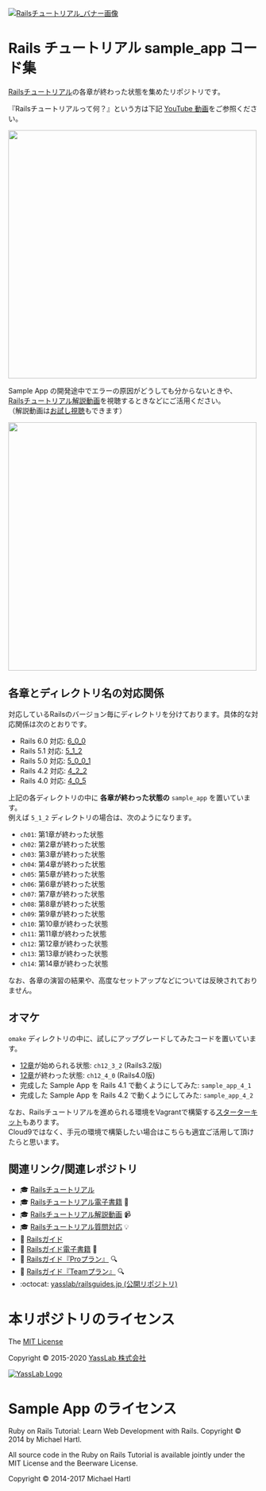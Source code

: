 [![Railsチュートリアル_バナー画像](http://yasslab.jp/img/header-railstutorial.png)](https://railstutorial.jp/)

# Rails チュートリアル sample_app コード集

[Railsチュートリアル](https://railstutorial.jp/)の各章が終わった状態を集めたリポジトリです。   

『Railsチュートリアルって何？』という方は下記 [YouTube 動画](https://www.youtube.com/watch?v=spbKJhPBGok)をご参照ください。

<a href="https://www.youtube.com/watch?v=spbKJhPBGok"><img src="https://i.gyazo.com/b1438c5a2a9174c7c9c0714287a72761.jpg" width="500px"></a>

Sample App の開発途中でエラーの原因がどうしても分からないときや、   
[Railsチュートリアル解説動画](https://railstutorial.jp/screencast)を視聴するときなどにご活用ください。   
（解説動画は[お試し視聴](https://railstutorial.jp/trial)もできます）

<a href="https://railstutorial.jp/trial"><img src="https://i.gyazo.com/aa8aab4e0428dee5ae91d236dcba5e8b.png" width="500px"></a>

## 各章とディレクトリ名の対応関係

対応しているRailsのバージョン毎にディレクトリを分けております。具体的な対応関係は次のとおりです。

- Rails 6.0 対応: [6_0_0](https://github.com/yasslab/sample_apps/tree/master/6_0_0)
- Rails 5.1 対応: [5_1_2](https://github.com/yasslab/sample_apps/tree/master/5_1_2)
- Rails 5.0 対応: [5_0_0_1](https://github.com/yasslab/sample_apps/tree/master/5_0_0_1)
- Rails 4.2 対応: [4_2_2](https://github.com/yasslab/sample_apps/tree/master/4_2_2)
- Rails 4.0 対応: [4_0_5](https://github.com/yasslab/sample_apps/tree/master/4_0_5)

上記の各ディレクトリの中に **各章が終わった状態の** `sample_app` を置いています。   
例えば `5_1_2` ディレクトリの場合は、次のようになります。

- `ch01`: 第1章が終わった状態
- `ch02`: 第2章が終わった状態
- `ch03`: 第3章が終わった状態
- `ch04`: 第4章が終わった状態
- `ch05`: 第5章が終わった状態
- `ch06`: 第6章が終わった状態
- `ch07`: 第7章が終わった状態
- `ch08`: 第8章が終わった状態
- `ch09`: 第9章が終わった状態
- `ch10`: 第10章が終わった状態
- `ch11`: 第11章が終わった状態
- `ch12`: 第12章が終わった状態
- `ch13`: 第13章が終わった状態
- `ch14`: 第14章が終わった状態

なお、各章の演習の結果や、高度なセットアップなどについては反映されておりません。


## オマケ

`omake` ディレクトリの中に、試しにアップグレードしてみたコードを置いています。

- [12章](https://railstutorial.jp/chapters/supplement?version=3.2#top)が始められる状態: `ch12_3_2` (Rails3.2版)
- [12章](https://railstutorial.jp/chapters/supplement?version=3.2#top)が終わった状態: `ch12_4_0` (Rails4.0版)
- 完成した Sample App を Rails 4.1 で動くようにしてみた: `sample_app_4_1`
- 完成した Sample App を Rails 4.2 で動くようにしてみた: `sample_app_4_2`

なお、Railsチュートリアルを進められる環境をVagrantで構築する[スターターキット](https://github.com/yasslab/railstutorial.jp_starter_kit)もあります。    
Cloud9ではなく、手元の環境で構築したい場合はこちらも適宜ご活用して頂けたらと思います。


## 関連リンク/関連レポジトリ

- 🎓 [Railsチュートリアル](https://railstutorial.jp)
- 🎓 [Railsチュートリアル電子書籍](https://railstutorial.jp/#ebook) 📖
- 🎓 [Railsチュートリアル解説動画](https://railstutorial.jp/screencast) 📹
- 🎓 [Railsチュートリアル質問対応](https://railstutorial.jp/#learn-by) 💡
- 📕 [Railsガイド](https://railsguides.jp)
- 📕 [Railsガイド電子書籍](https://railsguides.jp/ebook) 📖
- 📕 [Railsガイド『Proプラン』](https://railsguides.jp/pro) 🔍
- 📕 [Railsガイド『Teamプラン』](https://railsguides.jp/pro) 🔍
- :octocat: [yasslab/railsguides.jp (公開リポジトリ)](https://github.com/yasslab/railsguides.jp)

# 本リポジトリのライセンス

The [MIT License](https://ja.wikipedia.org/wiki/MIT_License)

Copyright &copy; 2015-2020 [YassLab 株式会社](https://yasslab.jp)

[![YassLab Logo](https://yasslab.jp/img/logos/800x200.png)](https://yasslab.jp)

# Sample App のライセンス

Ruby on Rails Tutorial: Learn Web Development with Rails. Copyright © 2014 by Michael Hartl.

All source code in the Ruby on Rails Tutorial is available jointly under the MIT License and the Beerware License.

Copyright &copy; 2014-2017 Michael Hartl

